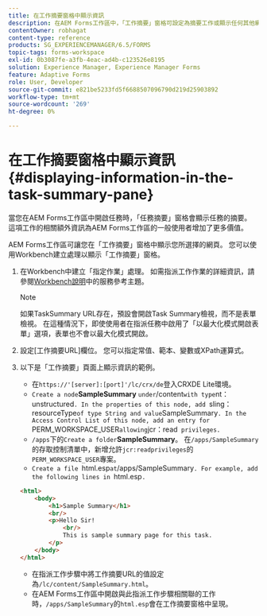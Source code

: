 ```yaml
---
title: 在工作摘要窗格中顯示資訊
description: 在AEM Forms工作區中，「工作摘要」窗格可設定為摘要工作或顯示任何其他網頁。
contentOwner: robhagat
content-type: reference
products: SG_EXPERIENCEMANAGER/6.5/FORMS
topic-tags: forms-workspace
exl-id: 0b3087fe-a3fb-4eac-ad4b-c123526e8195
solution: Experience Manager, Experience Manager Forms
feature: Adaptive Forms
role: User, Developer
source-git-commit: e821be5233fd5f6688507096790d219d25903892
workflow-type: tm+mt
source-wordcount: '269'
ht-degree: 0%

---
```


# 在工作摘要窗格中顯示資訊 {#displaying-information-in-the-task-summary-pane}

當您在AEM Forms工作區中開啟任務時，「任務摘要」窗格會顯示任務的摘要。 這項工作的相關額外資訊為AEM Forms工作區的一般使用者增加了更多價值。

AEM Forms工作區可讓您在「工作摘要」窗格中顯示您所選擇的網頁。 您可以使用Workbench建立處理以顯示「工作摘要」窗格。

1. 在Workbench中建立「指定作業」處理。 如需指派工作作業的詳細資訊，請參閱[Workbench說明](https://help.adobe.com/en_US/AEMForms/6.1/WorkbenchHelp/)中的服務參考主題。

   >[!NOTE]
   >
   >如果TaskSummary URL存在，預設會開啟Task Summary檢視，而不是表單檢視。 在這種情況下，即使使用者在指派任務中啟用了「以最大化模式開啟表單」選項，表單也不會以最大化模式開啟。

1. 設定[工作摘要URL]欄位。 您可以指定常值、範本、變數或XPath運算式。
1. 以下是「工作摘要」頁面上顯示資訊的範例。

   * 在`https://'[server]:[port]'/lc/crx/de`登入CRXDE Lite環境。
   * `Create a node`**SampleSummary** ` under `/content` with type `nt：unstructured`. In the properties of this node, add `sling：resourceType` of type String and value `SampleSummary`. In the Access Control List of this node, add an entry for `PERM_WORKSPACE_USER` allowing `jcr：read` privileges.`
   * `/apps`下的&#x200B;`Create a folder`**SampleSummary**。 在`/apps/SampleSummary`的存取控制清單中，新增允許`jcr:readprivileges`的`PERM_WORKSPACE_USER`專案。
   * `Create a file `html.esp` at `/apps/SampleSummary`. For example, add the following lines in `html.esp`.`

   ```html
   <html>
       <body>
           <h1>Sample Summary</h1>
           <br/>
           <p>Hello Sir!
               <br/>
               This is sample summary page for this task.
           </p>
       </body>
   </html>
   ```

   * 在指派工作步驟中將工作摘要URL的值設定為`/lc/content/SampleSummary.html`。
   * 在AEM Forms工作區中開啟與此指派工作步驟相關聯的工作時，`/apps/SampleSummary`的`html.esp`會在工作摘要窗格中呈現。
